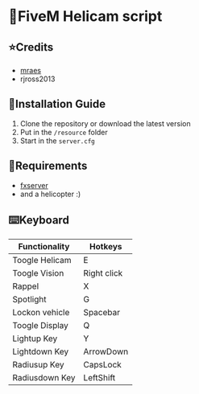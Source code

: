 # 🚁FiveM Helicam script

## ⭐Credits
- [mraes](https://forum.cfx.re/t/release-heli-script/24094)
- rjross2013

## 📗Installation Guide
1. Clone the repository or download the latest version
2. Put in the `/resource` folder
3. Start in the `server.cfg`

## 🧱Requirements
- [fxserver](https://docs.fivem.net/docs/server-manual/setting-up-a-server/)
- and a helicopter :)

## ⌨️Keyboard
| Functionality  | Hotkeys |
| ------------- | ------------- |
| Toogle Helicam | E |
| Toogle Vision | Right click |
| Rappel | X |
| Spotlight | G |
| Lockon vehicle | Spacebar |
| Toogle Display | Q |
| Lightup Key | Y |
| Lightdown Key | ArrowDown |
| Radiusup Key | CapsLock |
| Radiusdown Key | LeftShift |
